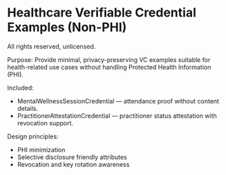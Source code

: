 # Healthcare Verifiable Credential Examples (Non-PHI)

All rights reserved, unlicensed.

Purpose: Provide minimal, privacy-preserving VC examples suitable for health-related use cases without handling Protected Health Information (PHI).

Included:
- MentalWellnessSessionCredential — attendance proof without content details.
- PractitionerAttestationCredential — practitioner status attestation with revocation support.

Design principles:
- PHI minimization
- Selective disclosure friendly attributes
- Revocation and key rotation awareness

